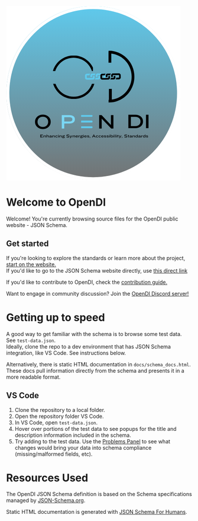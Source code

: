 ![](./docs/img/opendi-icon.png)

# Welcome to OpenDI

Welcome! You're currently browsing source files for the OpenDI public website - JSON Schema.

## Get started

If you're looking to explore the standards or learn more about the project, [start on the website.](https://opendi-org.github.io/landing-site/)  
If you'd like to go to the JSON Schema website directly, use [this direct link](https://opendi-org.github.io/json-schema)

If you'd like to contribute to OpenDI, check the [contribution guide.](https://opendi-org.github.io/landing-site/How%20To%20Contribute/)

Want to engage in community discussion? Join the [OpenDI Discord server!](https://discord.gg/FtAX3JStJz)

# Getting up to speed

A good way to get familiar with the schema is to browse some test data. See `test-data.json`.  
Ideally, clone the repo to a dev environment that has JSON Schema integration, like VS Code. See instructions below.

Alternatively, there is static HTML documentation in `docs/schema_docs.html`.  
These docs pull information directly from the schema and presents it in a more readable format. 

## VS Code

1. Clone the repository to a local folder.
2. Open the repository folder VS Code.
3. In VS Code, open `test-data.json`.
4. Hover over portions of the test data to see popups for the title and description information included in the schema.
5. Try adding to the test data. Use the [Problems Panel](https://code.visualstudio.com/docs/editor/editingevolved#_errors-warnings) to see what changes would bring your data into schema compliance (missing/malformed fields, etc).

# Resources Used

The OpenDI JSON Schema definition is based on the Schema specifications managed by [JSON-Schema.org](https://json-schema.org/).

Static HTML documentation is generated with [JSON Schema For Humans](https://github.com/coveooss/json-schema-for-humans).

